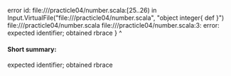 error id: file://<WORKSPACE>/practicle04/number.scala:[25..26) in Input.VirtualFile("file://<WORKSPACE>/practicle04/number.scala", "object integer{
    def 
}")
file://<WORKSPACE>/practicle04/number.scala
file://<WORKSPACE>/practicle04/number.scala:3: error: expected identifier; obtained rbrace
}
^
#### Short summary: 

expected identifier; obtained rbrace